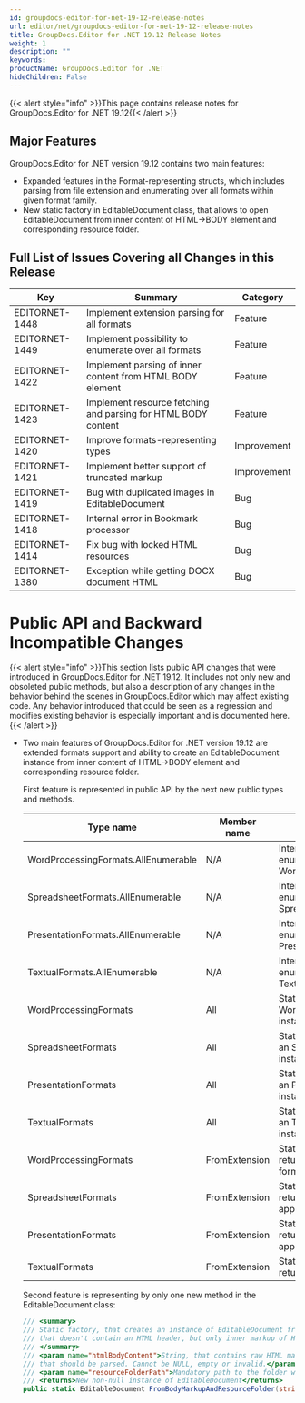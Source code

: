 ```yaml
---
id: groupdocs-editor-for-net-19-12-release-notes
url: editor/net/groupdocs-editor-for-net-19-12-release-notes
title: GroupDocs.Editor for .NET 19.12 Release Notes
weight: 1
description: ""
keywords: 
productName: GroupDocs.Editor for .NET
hideChildren: False
---
```

{{< alert style="info" >}}This page contains release notes for GroupDocs.Editor for .NET 19.12{{< /alert >}}

## Major Features

GroupDocs.Editor for .NET version 19.12 contains two main features:

*   Expanded features in the Format-representing structs, which includes parsing from file extension and enumerating over all formats within given format family.
*   New static factory in EditableDocument class, that allows to open EditableDocument from inner content of HTML->BODY element and corresponding resource folder.

## Full List of Issues Covering all Changes in this Release

| Key | Summary | Category |
| --- | --- | --- |
| EDITORNET-1448 | Implement extension parsing for all formats | Feature |
| EDITORNET-1449 | Implement possibility to enumerate over all formats | Feature |
| EDITORNET-1422 | Implement parsing of inner content from HTML BODY element | Feature |
| EDITORNET-1423 | Implement resource fetching and parsing for HTML BODY content | Feature |
| EDITORNET-1420 | Improve formats-representing types | Improvement |
| EDITORNET-1421 | Implement better support of truncated markup | Improvement |
| EDITORNET-1419 | Bug with duplicated images in EditableDocument | Bug |
| EDITORNET-1418 | Internal error in Bookmark processor | Bug |
| EDITORNET-1414 | Fix bug with locked HTML resources | Bug |
| EDITORNET-1380 | Exception while getting DOCX document HTML | Bug |

# Public API and Backward Incompatible Changes

{{< alert style="info" >}}This section lists public API changes that were introduced in GroupDocs.Editor for .NET 19.12. It includes not only new and obsoleted public methods, but also a description of any changes in the behavior behind the scenes in GroupDocs.Editor which may affect existing code. Any behavior introduced that could be seen as a regression and modifies existing behavior is especially important and is documented here.{{< /alert >}}

*   Two main features of GroupDocs.Editor for .NET version 19.12 are extended formats support and ability to create an EditableDocument instance from inner content of HTML->BODY element and corresponding resource folder.
    
    First feature is represented in public API by the next new public types and methods.
    
    | Type name | Member name | Responsibility |
    | --- | --- | --- |
    | WordProcessingFormats.AllEnumerable | N/A | Internal class, that enables enumeration over all formats within WordProcessingFormats  |
    | SpreadsheetFormats.AllEnumerable | N/A | Internal class, that enables enumeration over all formats within SpreadsheetFormats |
    | PresentationFormats.AllEnumerable | N/A | Internal class, that enables enumeration over all formats within PresentationFormats |
    | TextualFormats.AllEnumerable | N/A | Internal class, that enables enumeration over all formats within TextualFormats |
    | WordProcessingFormats  | All | Static readonly field, that returns an WordProcessingFormats.AllEnumerable instance |
    | SpreadsheetFormats  | All | Static readonly field, that returns an SpreadsheetFormats .AllEnumerable instance |
    | PresentationFormats  | All | Static readonly field, that returns an PresentationFormats .AllEnumerable instance |
    | TextualFormats  | All | Static readonly field, that returns an TextualFormats .AllEnumerable instance |
    | WordProcessingFormats | FromExtension | Static method, that parses a string and returns appropriate WordProcessing format |
    | SpreadsheetFormats | FromExtension | Static method, that parses a string and returns appropriate Spreadsheet format |
    | PresentationFormats | FromExtension | Static method, that parses a string and returns appropriate Presentation format |
    | TextualFormats | FromExtension | Static method, that parses a string and returns appropriate Textual format |
    
      
    Second feature is representing by only one new method in the EditableDocument class:
    
    ```csharp
    /// <summary>
    /// Static factory, that creates an instance of EditableDocument from a specified HTML markup,
    /// that doesn't contain an HTML header, but only inner markup of HTML BODY element, and from resources, located in the folder, specified by the full path
    /// </summary>
    /// <param name="htmlBodyContent">String, that contains raw HTML markup, which is located inside HTML->BODY element (without BODY itself),
    /// that should be parsed. Cannot be NULL, empty or invalid.</param>
    /// <param name="resourceFolderPath">Mandatory path to the folder with resources. All stylesheets, which are located in this folder, will be used.</param>
    /// <returns>New non-null instance of EditableDocument</returns>
    public static EditableDocument FromBodyMarkupAndResourceFolder(string htmlBodyContent, string resourceFolderPath)
    ```

